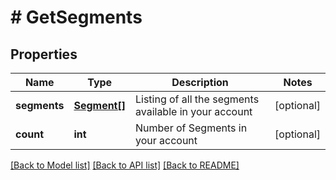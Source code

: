 # # GetSegments

## Properties

Name | Type | Description | Notes
------------ | ------------- | ------------- | -------------
**segments** | [**Segment[]**](Segment.md) | Listing of all the segments available in your account | [optional]
**count** | **int** | Number of Segments in your account | [optional]

[[Back to Model list]](../../README.md#models) [[Back to API list]](../../README.md#endpoints) [[Back to README]](../../README.md)

